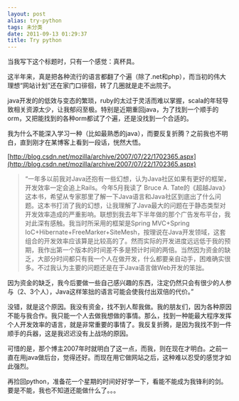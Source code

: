 ```yaml
---
layout: post
alias: try-python
tags: 未分类
date: 2011-09-13 01:29:37
title: Try python
---
```


当我写下这个标题时，只有一个感觉：真杯具。

这半年来，真是把各种流行的语言都翻了个遍（除了.net和php），而当初的伟大理想“网站计划”还在家门口徘徊，转了几圈就是走不出院子。

java开发的的低效与变态的繁琐，ruby的太过于灵活而难以掌握，scala的年轻导致相关资源太少，让我郁闷至极。特别是近期重回java，为了找到一个顺手的orm，又把能找到的各种orm都试了个遍，还是没找到一个合适的。

我为什么不能深入学习一种（比如最熟悉的java），而要反复折腾？之前我也不明白，直到刚才在某博客上看到一段话，恍然大悟。<span id="more-86"></span>

[http://blog.csdn.net/mozilla/archive/2007/07/22/1702365.aspx](http://blog.csdn.net/mozilla/archive/2007/07/22/1702365.aspx)

> “一年多以前我对Java还抱有一些幻想，认为Java社区如果有更好的框架，开发效率一定会追上Rails。今年5月我读了 Bruce A. Tate的《超越Java》这本书，希望从专家那里了解一下Java语言和Java社区到底出了什么问题。这本书打消了我的幻想，让我理解了Java最大的问题在于静态类型对开发效率造成的严重影响。联想到我去年下半年做的那个广告发布平台，我对此深有感触。我当时所采用的框架是Spring MVC+Spring IoC+Hibernate+FreeMarker+SiteMesh，按理说在Java开发领域，这套组合的开发效率应该算是比较高的了。然而实际的开发进度远远低于我的预期，我作出第一个版本的时间差不多是预计时间的两倍。当然因为资金的缺乏，大部分时间都只有我一个人在做开发，什么都要亲自动手，困难确实很多。不过我认为主要的问题还是在于Java语言做Web开发的笨拙。

因为资金的缺乏，我今后要做一些自己感兴趣的东西，注定仍然只会有很少的人参与（2、3个人），Java这样笨拙的语言可能会使我付出双倍的代价。”

没错，就是这个原因。我没有资金，找不到人帮我做。我的朋友们，因为各种原因不能与我合作。我只能一个人去做我想做的事情。那么，找到一种能最大程序发挥个人开发效率的语言，就是非常重要的事情了。我反复折腾，是因为我找不到一件顺手的兵器，这是我迟迟没有上战场的原因。

可惜的是，那个博主2007年时就明白了这一点，而我，则在现在才明白。之前一直在用java做后台，觉得还好。而现在用它做网站之后，这种难以忍受的感觉才如此强烈。

再捡回python，准备花一个星期的时间好好学一下，看能不能成为我锋利的剑。要是不能，我也不知道还能做什么了。。。
